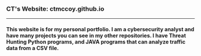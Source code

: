 ### CT's Website: ctmccoy.github.io
---

#### This website is for my personal portfolio.  I am a cybersecurity analyst and have many projects you can see in my other repositories.  I have Threat Hunting Python programs, and JAVA programs that can analyze traffic data from a CSV file.
